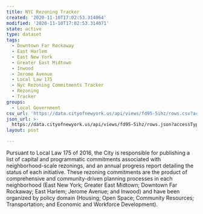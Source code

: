 ```yaml
---
title: NYC Rezoning Tracker
created: '2020-11-10T17:02:53.314064'
modified: '2020-11-10T17:02:53.314071'
state: active
type: dataset
tags:
  - Downtown Far Rockaway
  - East Harlem
  - East New York
  - Greater East Midtown
  - Inwood
  - Jerome Avenue
  - Local Law 175
  - Nyc Rezoning Commitments Tracker
  - Rezoning
  - Tracker
groups:
  - Local Government
csv_url: 'https://data.cityofnewyork.us/api/views/fd95-5ihz/rows.csv?accessType=DOWNLOAD'
json_url: >-
  https://data.cityofnewyork.us/api/views/fd95-5ihz/rows.json?accessType=DOWNLOAD
layout: post

---
```

Pursuant to Local Law 175 of 2016, the City is responsible for publishing a list of capital and programmatic commitments associated with neighborhood-scale rezonings, and an annual progress report detailing the status of each initiative. These rezoning commitments are the product of comprehensive and community-driven planning processes in each neighborhood (East New York; Greater East Midtown; Downtown Far Rockaway; East Harlem; Jerome Avenue; and Inwood) and have been organized by policy domain (Housing; Open Space; Community Resources; Transportation; and Economic and Workforce Development).
